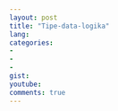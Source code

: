 ```yaml
---
layout: post
title: "Tipe-data-logika"
lang: 
categories:
- 
- 
- 
gist: 
youtube: 
comments: true
---
```


